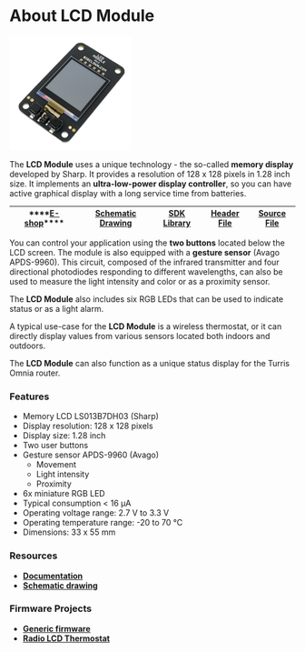 # About LCD Module

![](../.gitbook/assets/_basics_module-overview_lcd-module.png)

The **LCD Module** uses a unique technology - the so-called **memory display** developed by Sharp. It provides a resolution of 128 x 128 pixels in 1.28 inch size. It implements an **ultra-low-power display controller**, so you can have active graphical display with a long service time from batteries.

| \*\*\*\*[**E-shop**](https://shop.bigclown.com/lcd-module-bg)\*\*\*\* | [**Schematic Drawing**](https://github.com/bigclownlabs/bc-hardware/tree/master/out/bc-module-lcd) | [**SDK Library**](https://sdk.bigclown.com/group__bc__module__lcd) | [**Header File**](https://github.com/bigclownlabs/bcf-sdk/blob/master/bcl/inc/bc_module_lcd.h) | [**Source File**](https://github.com/bigclownlabs/bcf-sdk/blob/master/bcl/src/bc_module_lcd.c) |
| :---: | :---: | :---: | :---: | :---: |


You can control your application using the **two buttons** located below the LCD screen. The module is also equipped with a **gesture sensor** \(Avago APDS-9960\). This circuit, composed of the infrared transmitter and four directional photodiodes responding to different wavelengths, can also be used to measure the light intensity and color or as a proximity sensor.

The **LCD Module** also includes six RGB LEDs that can be used to indicate status or as a light alarm.

A typical use-case for the **LCD Module** is a wireless thermostat, or it can directly display values from various sensors located both indoors and outdoors.

The **LCD Module** can also function as a unique status display for the Turris Omnia router.

### Features <a id="features"></a>

* Memory LCD LS013B7DH03 \(Sharp\)
* Display resolution: 128 x 128 pixels
* Display size: 1.28 inch
* Two user buttons
* Gesture sensor APDS-9960 \(Avago\)
  * Movement
  * Light intensity
  * Proximity
* 6x miniature RGB LED
* Typical consumption &lt; 16 μA
* Operating voltage range: 2.7 V to 3.3 V
* Operating temperature range: -20 to 70 °C
* Dimensions: 33 x 55 mm

### Resources <a id="resources"></a>

* [**Documentation**](about-lcd-module.md)
* [**Schematic drawing**](https://github.com/bigclownlabs/bc-hardware/tree/master/out/bc-module-lcd)

### Firmware Projects <a id="firmware-projects"></a>

* [**Generic firmware**](https://github.com/bigclownlabs/bcf-generic-node/releases)
* [**Radio LCD Thermostat**](https://github.com/bigclownlabs/bcf-radio-lcd-thermostat/releases)

